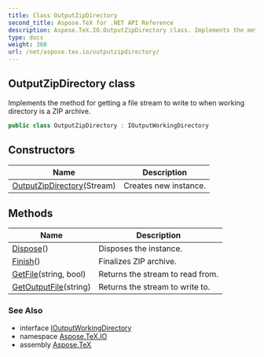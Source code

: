 ```yaml
---
title: Class OutputZipDirectory
second_title: Aspose.TeX for .NET API Reference
description: Aspose.TeX.IO.OutputZipDirectory class. Implements the method for getting a file stream to write to when working directory is a ZIP archive
type: docs
weight: 360
url: /net/aspose.tex.io/outputzipdirectory/
---
```

## OutputZipDirectory class

Implements the method for getting a file stream to write to when working directory is a ZIP archive.

```csharp
public class OutputZipDirectory : IOutputWorkingDirectory
```

## Constructors

| Name | Description |
| --- | --- |
| [OutputZipDirectory](outputzipdirectory/)(Stream) | Creates new instance. |

## Methods

| Name | Description |
| --- | --- |
| [Dispose](../../aspose.tex.io/outputzipdirectory/dispose/)() | Disposes the instance. |
| [Finish](../../aspose.tex.io/outputzipdirectory/finish/)() | Finalizes ZIP archive. |
| [GetFile](../../aspose.tex.io/outputzipdirectory/getfile/)(string, bool) | Returns the stream to read from. |
| [GetOutputFile](../../aspose.tex.io/outputzipdirectory/getoutputfile/)(string) | Returns the stream to write to. |

### See Also

* interface [IOutputWorkingDirectory](../ioutputworkingdirectory/)
* namespace [Aspose.TeX.IO](../../aspose.tex.io/)
* assembly [Aspose.TeX](../../)


